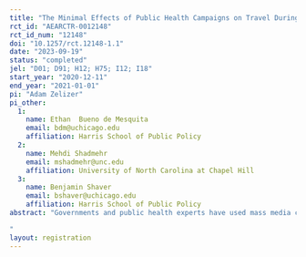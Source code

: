 ```yaml
---
title: "The Minimal Effects of Public Health Campaigns on Travel During the COVID-19 Pandemic"
rct_id: "AEARCTR-0012148"
rct_id_num: "12148"
doi: "10.1257/rct.12148-1.1"
date: "2023-09-19"
status: "completed"
jel: "D01; D91; H12; H75; I12; I18"
start_year: "2020-12-11"
end_year: "2021-01-01"
pi: "Adam Zelizer"
pi_other:
  1:
    name: Ethan  Bueno de Mesquita
    email: bdm@uchicago.edu
    affiliation: Harris School of Public Policy
  2:
    name: Mehdi Shadmehr
    email: mshadmehr@unc.edu
    affiliation: University of North Carolina at Chapel Hill
  3:
    name: Benjamin Shaver
    email: bshaver@uchicago.edu
    affiliation: Harris School of Public Policy
abstract: "Governments and public health experts have used mass media campaigns to limit the spread of COVID-19 by encouraging social distancing. This paper explores the effectiveness of a health campaign via a large-scale field experiment conducted in Cook County, Illinois. In December 2020, approximately 125,000 households were sent mail from the University of Chicago Medicine encouraging social distancing during the holiday season. Within targeted geographies, we varied both the dosage of treatments as well as publicity --- whether recipients were informed that their neighbors also received the messages --- to highlight the strategic considerations underlying social distancing. We find minimal effects of the campaign on travel during the holidays and on other social distancing behavior. We consider our results in light of a similar intervention reported in Breza et al (2021) and conclude that travel was unlikely to be influenced by messages from public health experts prior to the 2020 holiday season.
"
layout: registration
---
```


